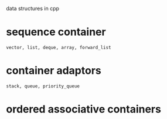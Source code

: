 data structures in cpp

# sequence container

```vector, list, deque, array, forward_list```

# container adaptors

```stack, queue, priority_queue```

# ordered associative containers